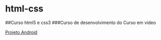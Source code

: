 # html-css
 ##Curso html5 e css3
###Curso de desenvolvimento do Curso em video

[Projeto Android](https://github.com/lucasabreuaraujo/html-css/blob/main/printProjetoAndroid.png)

